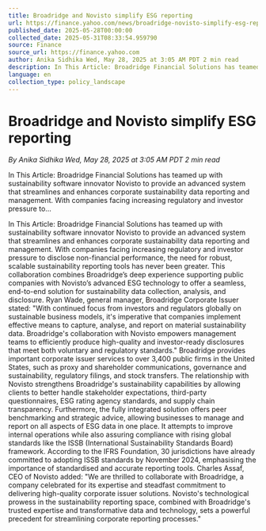 ```yaml
---
title: Broadridge and Novisto simplify ESG reporting
url: https://finance.yahoo.com/news/broadridge-novisto-simplify-esg-reporting-100541856.html
published_date: 2025-05-28T00:00:00
collected_date: 2025-05-31T08:33:54.959790
source: Finance
source_url: https://finance.yahoo.com
author: Anika Sidhika Wed, May 28, 2025 at 3:05 AM PDT 2 min read
description: In This Article: Broadridge Financial Solutions has teamed up with sustainability software innovator Novisto to provide an advanced system that streamlines and enhances corporate sustainability data reporting and management. With companies facing increasing regulatory and investor pressure to...
language: en
collection_type: policy_landscape
---
```


# Broadridge and Novisto simplify ESG reporting

*By Anika Sidhika Wed, May 28, 2025 at 3:05 AM PDT 2 min read*

In This Article: Broadridge Financial Solutions has teamed up with sustainability software innovator Novisto to provide an advanced system that streamlines and enhances corporate sustainability data reporting and management. With companies facing increasing regulatory and investor pressure to...

In This Article: Broadridge Financial Solutions has teamed up with sustainability software innovator Novisto to provide an advanced system that streamlines and enhances corporate sustainability data reporting and management. With companies facing increasing regulatory and investor pressure to disclose non-financial performance, the need for robust, scalable sustainability reporting tools has never been greater. This collaboration combines Broadridge’s deep experience supporting public companies with Novisto’s advanced ESG technology to offer a seamless, end-to-end solution for sustainability data collection, analysis, and disclosure. Ryan Wade, general manager, Broadridge Corporate Issuer stated: "With continued focus from investors and regulators globally on sustainable business models, it's imperative that companies implement effective means to capture, analyse, and report on material sustainability data. Broadridge's collaboration with Novisto empowers management teams to efficiently produce high-quality and investor-ready disclosures that meet both voluntary and regulatory standards." Broadridge provides important corporate issuer services to over 3,400 public firms in the United States, such as proxy and shareholder communications, governance and sustainability, regulatory filings, and stock transfers. The relationship with Novisto strengthens Broadridge's sustainability capabilities by allowing clients to better handle stakeholder expectations, third-party questionnaires, ESG rating agency standards, and supply chain transparency. Furthermore, the fully integrated solution offers peer benchmarking and strategic advice, allowing businesses to manage and report on all aspects of ESG data in one place. It attempts to improve internal operations while also assuring compliance with rising global standards like the ISSB (International Sustainability Standards Board) framework. According to the IFRS Foundation, 30 jurisdictions have already committed to adopting ISSB standards by November 2024, emphasising the importance of standardised and accurate reporting tools. Charles Assaf, CEO of Novisto added: "We are thrilled to collaborate with Broadridge, a company celebrated for its expertise and steadfast commitment to delivering high-quality corporate issuer solutions. Novisto's technological prowess in the sustainability reporting space, combined with Broadridge's trusted expertise and transformative data and technology, sets a powerful precedent for streamlining corporate reporting processes."
